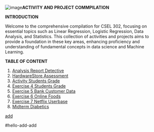 ![image](https://github.com/PikuFuka/CSEL-302-comp/assets/161422800/ca40703f-5c50-443f-995b-14c1eae5eee6)**ACTIVITY AND PROJECT COMMPILATION**

**INTRODUCTION**

Welcome to the comprehensive compilation for CSEL 302, focusing on essential topics such as Linear Regression, Logistic Regression, Data Analysis, and Statistics. This collection of activities and projects aims to provide a foundation in these key areas, enhancing proficiency and understanding of fundamental concepts in data science and Machine Learning.

**TABLE OF CONTENT**

1. [Analysis Report Detective](https://github.com/PikuFuka/CSEL-302-comp/blob/main/The_adventure_of_Detetivesn't.ipynb)
2. [HardwareStore Assessment](https://github.com/PikuFuka/CSEL-302-comp/blob/main/Sotomayor_Rolan_assessment.ipynb)
3. [Activity Students Grade](https://github.com/PikuFuka/CSEL-302-comp/blob/main/ActivityStudentsGrade.ipynb)
4. [Exercise 4 Students Grade](https://github.com/PikuFuka/CSEL-302-comp/blob/main/2B_SOTOMAYOR_EXE4.ipynb)
5. [Exercise 5 Bank Customer Data](https://github.com/PikuFuka/CSEL-302-comp/blob/main/2B_SOTOMAYOR_EXER5.ipynb)
6. [Exercise 6 Online Foods](https://github.com/PikuFuka/CSEL-302-comp/blob/main/2B_SOTOMAYOR_EXER6.ipynb)
7. [Exercise 7 Netflix Userbase](https://github.com/PikuFuka/CSEL-302-comp/blob/main/2B_SOTOMAYOR_EXER7.ipynb)
8. [Midterm Diabetics](https://github.com/PikuFuka/CSEL-302-comp/blob/main/2B_SOTOMAYOR_MIDTERM.ipynb)

[add](#hello-add-add)

#hello-add-add
